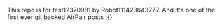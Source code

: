 This repo is for test12370981 by Robot111423643777. And it's one of the first ever git backed AirPair posts :{}